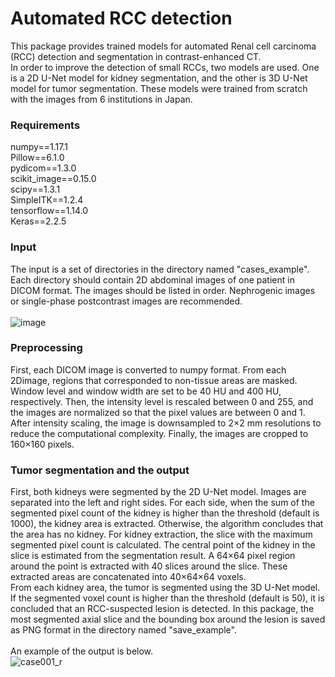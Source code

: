 # Automated RCC detection

This package provides trained models for automated Renal cell carcinoma (RCC) detection and segmentation in contrast-enhanced CT. <br>
In order to improve the detection of small RCCs, two models are used. One is a 2D U-Net model for kidney segmentation, and the other is 3D U-Net model for tumor segmentation. These models were trained from scratch with the images from 6 institutions in Japan. <br>

### Requirements  
numpy==1.17.1 <br>
Pillow==6.1.0 <br>
pydicom==1.3.0 <br>
scikit_image==0.15.0 <br>
scipy==1.3.1 <br>
SimpleITK==1.2.4 <br>
tensorflow==1.14.0 <br>
Keras==2.2.5 <br>

### Input 
The input is a set of directories in the directory named "cases_example". Each directory should contain 2D abdominal images of one patient in DICOM format. The images should be listed in order. Nephrogenic images or single-phase postcontrast images are recommended.<br>
<br>
![image](https://user-images.githubusercontent.com/87745605/149059636-b2d8cf50-48c2-4320-8158-bdc4391bb472.png)

### Preprocessing
First, each DICOM image is converted to numpy format. From each 2Dimage, regions that corresponded to non-tissue areas are masked. Window level and window width are set to be 40 HU and 400 HU, respectively. Then, the intensity level is rescaled between 0 and 255, and the images are normalized so that the pixel values are between 0 and 1. After intensity scaling, the image is downsampled to 2×2 mm resolutions to reduce the computational complexity. Finally, the images are cropped to 160×160 pixels. 

### Tumor segmentation and the output
First, both kidneys were segmented by the 2D U-Net model. Images are separated into the left and right sides. For each side, when the sum of the segmented pixel count of the kidney is higher than the threshold (default is 1000), the kidney area is extracted. Otherwise, the algorithm concludes that the area has no kidney. For kidney extraction, the slice with the maximum segmented pixel count is calculated. The central point of the kidney in the slice is estimated from the segmentation result. A 64×64 pixel region around the point is extracted with 40 slices around the slice. These extracted areas are concatenated into 40×64×64 voxels.<br> 
From each kidney area, the tumor is segmented using the 3D U-Net model. If the segmented voxel count is higher than the threshold (default is 50), it is concluded that an RCC-suspected lesion is detected. In this package, the most segmented axial slice and the bounding box around the lesion is saved  as PNG format in the directory named "save_example".<br>
<br>
An example of the output is below. <br>
![case001_r](https://user-images.githubusercontent.com/87745605/148885263-f9183ee7-145b-4f39-9627-5c0f850ee1de.png)
